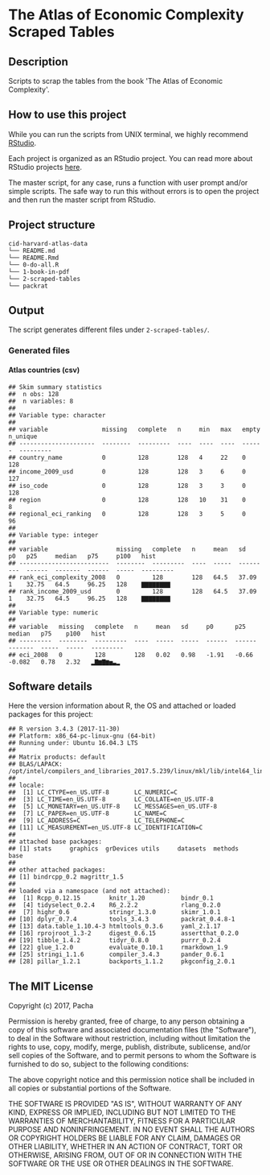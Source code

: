 
The Atlas of Economic Complexity Scraped Tables
==============

Description
-----------

Scripts to scrap the tables from the book 'The Atlas of Economic Complexity'.

How to use this project
-----------------------

While you can run the scripts from UNIX terminal, we highly recommend [RStudio](https://www.rstudio.com/).

Each project is organized as an RStudio project. You can read more about RStudio projects [here](https://support.rstudio.com/hc/en-us/articles/200526207-Using-Projects).

The master script, for any case, runs a function with user prompt and/or simple scripts. The safe way to run this without errors is to open the project and then run the master script from RStudio.

Project structure
-----------------

    cid-harvard-atlas-data 
    └── README.md
    └── README.Rmd
    └── 0-do-all.R
    └── 1-book-in-pdf
    └── 2-scraped-tables
    └── packrat

Output
------

The script generates different files under `2-scraped-tables/`.

### Generated files

#### Atlas countries (csv)

    ## Skim summary statistics  
    ##  n obs: 128    
    ##  n variables: 8    
    ## 
    ## Variable type: character
    ## 
    ## variable               missing   complete   n     min   max   empty   n_unique 
    ## ---------------------  --------  ---------  ----  ----  ----  ------  ---------
    ## country_name           0         128        128   4     22    0       128      
    ## income_2009_usd        0         128        128   3     6     0       127      
    ## iso_code               0         128        128   3     3     0       128      
    ## region                 0         128        128   10    31    0       8        
    ## regional_eci_ranking   0         128        128   3     5     0       96       
    ## 
    ## Variable type: integer
    ## 
    ## variable                   missing   complete   n     mean   sd      p0   p25     median   p75     p100   hist     
    ## -------------------------  --------  ---------  ----  -----  ------  ---  ------  -------  ------  -----  ---------
    ## rank_eci_complexity_2008   0         128        128   64.5   37.09   1    32.75   64.5     96.25   128    ▇▇▇▇▇▇▇▇ 
    ## rank_income_2009_usd       0         128        128   64.5   37.09   1    32.75   64.5     96.25   128    ▇▇▇▇▇▇▇▇ 
    ## 
    ## Variable type: numeric
    ## 
    ## variable   missing   complete   n     mean   sd     p0      p25     median   p75    p100   hist     
    ## ---------  --------  ---------  ----  -----  -----  ------  ------  -------  -----  -----  ---------
    ## eci_2008   0         128        128   0.02   0.98   -1.91   -0.66   -0.082   0.78   2.32   ▂▇▆▇▆▅▃▂

Software details
----------------

Here the version information about R, the OS and attached or loaded packages for this project:

    ## R version 3.4.3 (2017-11-30)
    ## Platform: x86_64-pc-linux-gnu (64-bit)
    ## Running under: Ubuntu 16.04.3 LTS
    ## 
    ## Matrix products: default
    ## BLAS/LAPACK: /opt/intel/compilers_and_libraries_2017.5.239/linux/mkl/lib/intel64_lin/libmkl_gf_lp64.so
    ## 
    ## locale:
    ##  [1] LC_CTYPE=en_US.UTF-8       LC_NUMERIC=C              
    ##  [3] LC_TIME=en_US.UTF-8        LC_COLLATE=en_US.UTF-8    
    ##  [5] LC_MONETARY=en_US.UTF-8    LC_MESSAGES=en_US.UTF-8   
    ##  [7] LC_PAPER=en_US.UTF-8       LC_NAME=C                 
    ##  [9] LC_ADDRESS=C               LC_TELEPHONE=C            
    ## [11] LC_MEASUREMENT=en_US.UTF-8 LC_IDENTIFICATION=C       
    ## 
    ## attached base packages:
    ## [1] stats     graphics  grDevices utils     datasets  methods   base     
    ## 
    ## other attached packages:
    ## [1] bindrcpp_0.2 magrittr_1.5
    ## 
    ## loaded via a namespace (and not attached):
    ##  [1] Rcpp_0.12.15        knitr_1.20          bindr_0.1          
    ##  [4] tidyselect_0.2.4    R6_2.2.2            rlang_0.2.0        
    ##  [7] highr_0.6           stringr_1.3.0       skimr_1.0.1        
    ## [10] dplyr_0.7.4         tools_3.4.3         packrat_0.4.8-1    
    ## [13] data.table_1.10.4-3 htmltools_0.3.6     yaml_2.1.17        
    ## [16] rprojroot_1.3-2     digest_0.6.15       assertthat_0.2.0   
    ## [19] tibble_1.4.2        tidyr_0.8.0         purrr_0.2.4        
    ## [22] glue_1.2.0          evaluate_0.10.1     rmarkdown_1.9      
    ## [25] stringi_1.1.6       compiler_3.4.3      pander_0.6.1       
    ## [28] pillar_1.2.1        backports_1.1.2     pkgconfig_2.0.1

The MIT License
---------------

Copyright (c) 2017, Pacha

Permission is hereby granted, free of charge, to any person obtaining a copy of this software and associated documentation files (the "Software"), to deal in the Software without restriction, including without limitation the rights to use, copy, modify, merge, publish, distribute, sublicense, and/or sell copies of the Software, and to permit persons to whom the Software is furnished to do so, subject to the following conditions:

The above copyright notice and this permission notice shall be included in all copies or substantial portions of the Software.

THE SOFTWARE IS PROVIDED "AS IS", WITHOUT WARRANTY OF ANY KIND, EXPRESS OR IMPLIED, INCLUDING BUT NOT LIMITED TO THE WARRANTIES OF MERCHANTABILITY, FITNESS FOR A PARTICULAR PURPOSE AND NONINFRINGEMENT. IN NO EVENT SHALL THE AUTHORS OR COPYRIGHT HOLDERS BE LIABLE FOR ANY CLAIM, DAMAGES OR OTHER LIABILITY, WHETHER IN AN ACTION OF CONTRACT, TORT OR OTHERWISE, ARISING FROM, OUT OF OR IN CONNECTION WITH THE SOFTWARE OR THE USE OR OTHER DEALINGS IN THE SOFTWARE.
